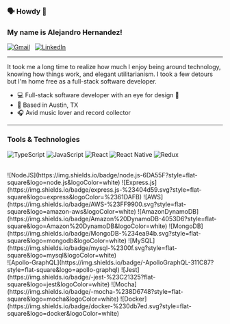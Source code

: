 ### 🗣 Howdy 👋
### My name is Alejandro Hernandez! 


[![Gmail](https://img.shields.io/badge/Gmail-D14836?style=for-the-badge&logo=gmail&logoWidth=20&label=alej.leon4&logoColor=#EA4335)](mailto:alej.leon4@gmail.com) &nbsp;
[![LinkedIn](https://img.shields.io/badge/linkedin-%230077B5.svg?style=for-the-badge&logo=linkedin&logoWidth=20&label=alej-leon&logoColor=dodgerblue)](https://www.linkedin.com/in/alej-leon/)

---
It took me a long time to realize how much I enjoy being around technology, knowing how things work, and elegant utilitarianism. I took a few detours but I'm home free as a full-stack software developer.


- 💻 Full-stack software developer with an eye for design 🎨
- 📍 Based in Austin, TX 
- 🎧 Avid music lover and record collector

---
### Tools & Technologies

![TypeScript](https://img.shields.io/badge/typescript-%23007ACC.svg?style=flat-square&logo=typescript&logoColor=white)
![JavaScript](https://img.shields.io/badge/javascript-%23323330.svg?style=flat-square&logo=javascript&logoColor=%23F7DF1E) 
![React](https://img.shields.io/badge/react-%2320232a.svg?style=flat-square&logo=react&logoColor=%2361DAFB) 
![React Native](https://img.shields.io/badge/react_native-%2320232a.svg?style=flat-square&logoColor=%2361DAFB)
![Redux](https://img.shields.io/badge/redux-%23593d88.svg?style=flat-square&logo=redux&logoColor=white) 
<!-- ![Material UI](https://img.shields.io/badge/materialui-%230081CB.svg?style=flat-square&logo=material-ui&logoColor=white)  -->
<!-- ![HTML5](https://img.shields.io/badge/html5-%23E34F26.svg?style=flat-square&logo=html5&logoColor=white)  -->
<!-- ![CSS3](https://img.shields.io/badge/css3-%231572B6.svg?style=flat-square&logo=css3&logoColor=white)  -->
<br />
![NodeJS](https://img.shields.io/badge/node.js-6DA55F?style=flat-square&logo=node.js&logoColor=white)
![Express.js](https://img.shields.io/badge/express.js-%23404d59.svg?style=flat-square&logo=express&logoColor=%2361DAFB) 
![AWS](https://img.shields.io/badge/AWS-%23FF9900.svg?style=flat-square&logo=amazon-aws&logoColor=white)
![AmazonDynamoDB](https://img.shields.io/badge/Amazon%20DynamoDB-4053D6?style=flat-square&logo=Amazon%20DynamoDB&logoColor=white)
![MongoDB](https://img.shields.io/badge/MongoDB-%234ea94b.svg?style=flat-square&logo=mongodb&logoColor=white) 
![MySQL](https://img.shields.io/badge/mysql-%2300f.svg?style=flat-square&logo=mysql&logoColor=white) <br />
![Apollo-GraphQL](https://img.shields.io/badge/-ApolloGraphQL-311C87?style=flat-square&logo=apollo-graphql)
![Jest](https://img.shields.io/badge/-jest-%23C21325?flat-square&logo=jest&logoColor=white)
![Mocha](https://img.shields.io/badge/-mocha-%238D6748?style=flat-square&logo=mocha&logoColor=white)
![Docker](https://img.shields.io/badge/docker-%230db7ed.svg?style=flat-square&logo=docker&logoColor=white) 
<!-- ![Git](https://img.shields.io/badge/git-%23F05033.svg?style=flat-square&logo=git&logoColor=white)   -->
<!-- ![NPM](https://img.shields.io/badge/NPM-%23000000.svg?style=flat-square&logo=npm&logoColor=white)  -->
<!-- ![Webpack](https://img.shields.io/badge/webpack-%238DD6F9.svg?style=flat-square&logo=webpack&logoColor=black)  -->
<!-- ![Babel](https://img.shields.io/badge/Babel-F9DC3e?style=flat-square&logo=babel&logoColor=black)  -->






<!--
**alejleon/alejleon** is a ✨ _special_ ✨ repository because its `README.md` (this file) appears on your GitHub profile.

Here are some ideas to get you started:

- 🔭 I’m currently working on ...
- 🌱 I’m currently learning ...
- 👯 I’m looking to collaborate on ...
- 🤔 I’m looking for help with ...
- 💬 Ask me about ...
- 📫 How to reach me: ...
- 😄 Pronouns: ...
- ⚡ Fun fact: ...
-->
